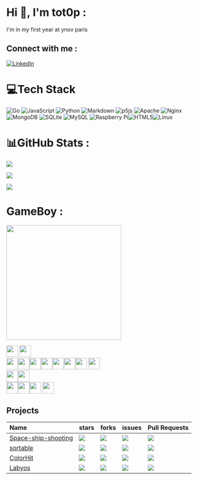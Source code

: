 # Hi 👋, I'm tot0p :
I'm in my first year at ynov paris

## Connect with me :
[![LinkedIn](https://img.shields.io/badge/LinkedIn-%230077B5.svg?logo=linkedin&logoColor=white)](https://linkedin.com/in/thomas-lemaitre78) 

# 💻Tech Stack
![Go](https://img.shields.io/badge/go-%2300ADD8.svg?style=for-the-badge&logo=go&logoColor=white) ![JavaScript](https://img.shields.io/badge/javascript-%23323330.svg?style=for-the-badge&logo=javascript&logoColor=%23F7DF1E) ![Python](https://img.shields.io/badge/python-3670A0?style=for-the-badge&logo=python&logoColor=ffdd54) ![Markdown](https://img.shields.io/badge/markdown-%23000000.svg?style=for-the-badge&logo=markdown&logoColor=white) ![p5js](https://img.shields.io/badge/p5.js-ED225D?style=for-the-badge&logo=p5.js&logoColor=FFFFFF) ![Apache](https://img.shields.io/badge/apache-%23D42029.svg?style=for-the-badge&logo=apache&logoColor=white) ![Nginx](https://img.shields.io/badge/nginx-%23009639.svg?style=for-the-badge&logo=nginx&logoColor=white) ![MongoDB](https://img.shields.io/badge/MongoDB-%234ea94b.svg?style=for-the-badge&logo=mongodb&logoColor=white) ![SQLite](https://img.shields.io/badge/sqlite-%2307405e.svg?style=for-the-badge&logo=sqlite&logoColor=white) ![MySQL](https://img.shields.io/badge/mysql-%2300f.svg?style=for-the-badge&logo=mysql&logoColor=white) ![Raspberry Pi](https://img.shields.io/badge/-RaspberryPi-C51A4A?style=for-the-badge&logo=Raspberry-Pi)![HTML5](https://img.shields.io/badge/html5-%23E34F26.svg?style=for-the-badge&logo=html5&logoColor=white)![Linux](https://img.shields.io/badge/Linux-FCC624?style=for-the-badge&logo=linux&logoColor=black)

# 📊GitHub Stats :
![](https://github-readme-stats.vercel.app/api/top-langs/?username=Tot0p&theme=gruvbox&hide_border=true&layout=compact&langs_count=10&hide=HTML,CSS)

![](https://github-readme-stats.vercel.app/api?username=Tot0p&theme=gruvbox&hide_border=true&include_all_commits=true&count_private=false)

![](https://github-readme-streak-stats.herokuapp.com/?user=Tot0p&theme=gruvbox&hide_border=true)

# GameBoy :

<img src="http://lemaitre2.freeboxos.fr/Tot0p/user" width="300"/> 

<img src="https://raw.githubusercontent.com/HFO4/HFO4/master/img/blank.png" width="30"/> <a href="http://lemaitre2.freeboxos.fr/Tot0p/user/up?callback=https://github.com/tot0p"><img src="https://raw.githubusercontent.com/HFO4/HFO4/master/img/up.png" width="30"/></a>
<br><a href="http://lemaitre2.freeboxos.fr/Tot0p/user/left?callback=https://github.com/tot0p"><img src="https://raw.githubusercontent.com/HFO4/HFO4/master/img/left.png" width="30"/></a><img src="https://raw.githubusercontent.com/HFO4/HFO4/master/img/blank.png" width="30"/><a href="http://lemaitre2.freeboxos.fr/Tot0p/user/right?callback=https://github.com/tot0p"><img src="https://raw.githubusercontent.com/HFO4/HFO4/master/img/right.png" width="30"/></a><img src="https://raw.githubusercontent.com/HFO4/HFO4/master/img/blank.png" width="30"/><img src="https://raw.githubusercontent.com/HFO4/HFO4/master/img/blank.png" width="30"/><img src="https://raw.githubusercontent.com/HFO4/HFO4/master/img/blank.png" width="30"/><a href="http://lemaitre2.freeboxos.fr/Tot0p/user/b?callback=https://github.com/tot0p"><img src="https://raw.githubusercontent.com/HFO4/HFO4/master/img/B.png" width="30"/></a> <a href="http://lemaitre2.freeboxos.fr/Tot0p/user/a?callback=https://github.com/tot0p"><img src="https://raw.githubusercontent.com/HFO4/HFO4/master/img/A.png" width="30"/></a>
<br><a href="http://lemaitre2.freeboxos.fr/Tot0p/user/down?callback=https://github.com/tot0p"><img src="https://raw.githubusercontent.com/HFO4/HFO4/master/img/blank.png" width="30"/><img src="https://raw.githubusercontent.com/HFO4/HFO4/master/img/down.png" width="30"/></a>
<br><img src="https://raw.githubusercontent.com/HFO4/HFO4/master/img/blank.png" width="30"/><img src="https://raw.githubusercontent.com/HFO4/HFO4/master/img/blank.png" width="30"/><a href="http://lemaitre2.freeboxos.fr/Tot0p/user/select?callback=https://github.com/tot0p"><img src="https://raw.githubusercontent.com/HFO4/HFO4/master/img/select.png" height="30"/></a> <a href="http://lemaitre2.freeboxos.fr/Tot0p/user/start?callback=https://github.com/tot0p"><img src="https://raw.githubusercontent.com/HFO4/HFO4/master/img/start.png" height="30" /></a>


## Projects

| Name                                                               | stars                                                                 | forks                                                                  | issues                                                                  | Pull Requests                                                             |
| :--------                                                          | :-------------------------------------------------------------------- | :--------------------------------------------------------------------- | :---------------------------------------------------------------------  |  :--------------------------------------------------------------------    |
|[Space-ship-shooting](https://github.com/tot0p/Space-ship-shooting) |![](https://img.shields.io/github/stars/tot0p/Space-ship-shooting.svg) | ![](https://img.shields.io/github/forks/tot0p/Space-ship-shooting.svg) | ![](https://img.shields.io/github/issues/tot0p/Space-ship-shooting.svg) | ![](https://img.shields.io/github/issues-pr/tot0p/Space-ship-shooting.svg)|
|[sortable](https://github.com/tot0p/sortable)            |![](https://img.shields.io/github/stars/tot0p/sortable.svg)            | ![](https://img.shields.io/github/forks/tot0p/sortable.svg)            | ![](https://img.shields.io/github/issues/tot0p/sortable.svg)            | ![](https://img.shields.io/github/issues-pr/tot0p/sortable.svg)           |
|[ColorHit](https://github.com/tot0p/ColorHit)                       |![](https://img.shields.io/github/stars/tot0p/ColorHit.svg)            | ![](https://img.shields.io/github/forks/tot0p/ColorHit.svg)            | ![](https://img.shields.io/github/issues/tot0p/ColorHit.svg)            | ![](https://img.shields.io/github/issues-pr/tot0p/ColorHit.svg)           |
|[Labyos](https://github.com/tot0p/Labyos)                           |![](https://img.shields.io/github/stars/tot0p/Labyos.svg)              | ![](https://img.shields.io/github/forks/tot0p/Labyos.svg)              | ![](https://img.shields.io/github/issues/tot0p/Labyos.svg)              | ![](https://img.shields.io/github/issues-pr/tot0p/Labyos.svg)             |


